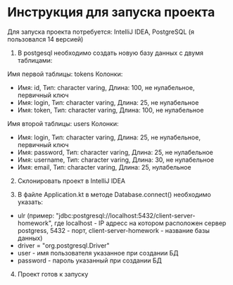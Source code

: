 # Инструкция для запуска проекта
Для запуска проекта потребуется: IntelliJ IDEA, PostgreSQL (я пользовался 14 версией)

1. В postgesql необходимо создать новую базу данных с двумя таблицами:

Имя первой таблицы: tokens
Колонки:
* Имя: id, Тип: character varing, Длина: 100, не нулабельное, первичный ключ
* Имя: login, Тип: character varing, Длина: 25, не нулабельное
* Имя: token, Тип: character varing, Длина: 100, не нулабельное

Имя второй таблицы: users
Колонки:
* Имя: login, Тип: character varing, Длина: 25, не нулабельное, первичный ключ
* Имя: password, Тип: character varing, Длина: 25, не нулабельное
* Имя: username, Тип: character varing, Длина: 30, не нулабельное
* Имя: email, Тип: character varing, Длина: 25, нулабельное

2. Склонировать проект в IntelliJ IDEA

3. В файле Application.kt в методе Database.connect() необходимо указать:
* ulr (пример: "jdbc:postgresql://localhost:5432/client-server-homework", где localhost - IP адресс на котором расположен сервер postgress, 5432 - порт, client-server-homework - название базы данных)
* driver = "org.postgresql.Driver"
* user - имя пользователя указанное при создании БД
* password - пароль указанный при создании БД

4. Проект готов к запуску
